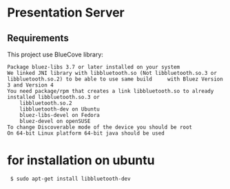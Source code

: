 Presentation Server
================
Requirements
--
This project use BlueCove library:

    Package bluez-libs 3.7 or later installed on your system
    We linked JNI library with libbluetooth.so (Not libbluetooth.so.3 or libbluetooth.so.2) to be able to use same build     with Bluez Version 3 and Version 4
    You need package/rpm that creates a link libbluetooth.so to already installed libbluetooth.so.3 or           
        libbluetooth.so.2
        libbluetooth-dev on Ubuntu
        bluez-libs-devel on Fedora
        bluez-devel on openSUSE 
    To change Discoverable mode of the device you should be root
    On 64-bit Linux platform 64-bit java should be used
    
    
for installation on ubuntu 
==
```sh
 $ sudo apt-get install libbluetooth-dev
```
